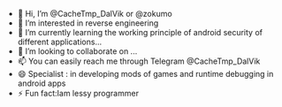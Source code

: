 

- 👋 Hi, I’m @CacheTmp_DalVik or @zokumo
- 👀 I’m interested in reverse engineering 
- 🌱 I’m currently learning the working principle of android security of different applications...
- 💞️ I’m looking to collaborate on ...
- 📫 You can easily reach me through Telegram @CacheTmp_DalVik
- 😄 Specialist : in developing mods of games and runtime debugging in android apps
- ⚡ Fun fact:Iam lessy programmer

<!---
ToxicXRoot/ToxicXRoot is a ✨ special ✨ repository because its `README.md` (this file) appears on your GitHub profile.
You can click the Preview link to take a look at your changes.
--->
